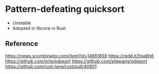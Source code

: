 # Pattern-defeating quicksort

- Unstable
- Adopted in libcore in Rust

## Reference

https://news.ycombinator.com/item?id=14661659
https://redd.it/5qa8h6
https://github.com/orlp/pdqsort
https://github.com/stjepang/pdqsort
https://github.com/rust-lang/rust/pull/40601
